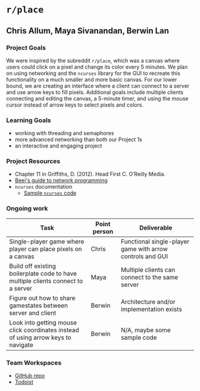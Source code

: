 # `r/place`
## Chris Allum, Maya Sivanandan, Berwin Lan

### Project Goals
We were inspired by the subreddit `r/place`, which was a canvas where users could click on a pixel and change its color every 5 minutes. We plan on using networking and the `ncurses` library for the GUI to recreate this functionality on a much smaller and more basic canvas. For our lower bound, we are creating an interface where a client can connect to a server and use arrow keys to fill pixels. Additional goals include multiple clients connecting and editing the canvas, a 5-minute timer, and using the mouse cursor instead of arrow keys to select pixels and colors.

### Learning Goals
* working with threading and semaphores
* more advanced networking than both our Project 1s
* an interactive and engaging project

### Project Resources
* Chapter 11 in Griffiths, D. (2012). Head First C. O’Reilly Media.
* [Beej's guide to network programming](https://beej.us/guide/bgnet/)
* `ncurses` documentation
    * [Sample `ncurses` code](http://www.paulgriffiths.net/program/c/curses.php)

### Ongoing work
| **Task**                                                                          | **Point person** | **Deliverable**                                           |
|-----------------------------------------------------------------------------------|------------------|-----------------------------------------------------------|
| Single-player game where player can place pixels on a canvas                      | Chris            | Functional single-player game with arrow controls and GUI |
| Build off existing boilerplate code to have multiple clients connect to a server  | Maya             | Multiple clients can connect to the same server           |
| Figure out how to share gamestates between server and client                      | Berwin           | Architecture and/or implementation exists                 |
| Look into getting mouse click coordinates instead of using arrow keys to navigate | Berwin           | N/A, maybe some sample code                               |

### Team Workspaces
* [GitHub repo](https://github.com/olincollege/softsys-rplace)
* [Todoist](https://todoist.com/app/project/2289787951)